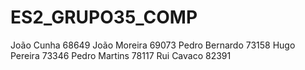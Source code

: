 # ES2_GRUPO35_COMP


João Cunha 68649
João Moreira 69073
Pedro Bernardo 73158
Hugo Pereira 73346
Pedro Martins 78117
Rui Cavaco 82391
